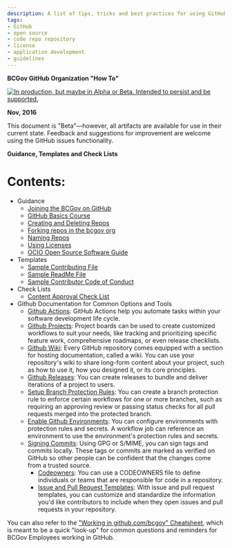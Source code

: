 ```yaml
---
description: A list of tips, tricks and best practices for using GitHub as a code repository for government projects.
tags:
- GitHub
- open source
- code repo repository
- license
- application development
- guidelines
---
```

**BCGov GitHub Organization "How To"**

<a rel="Delivery" href="https://github.com/BCDevExchange/docs/blob/master/discussion/projectstates.md"><img alt="In production, but maybe in Alpha or Beta. Intended to persist and be supported." style="border-width:0" src="https://assets.bcdevexchange.org/images/badges/delivery.svg" title="In production, but maybe in Alpha or Beta. Intended to persist and be supported." /></a>

**Nov, 2016**

This document is "Beta"&mdash;however, all artifacts are available for use in their current state. Feedback and suggestions for improvement are welcome using the GitHub issues functionality.

**Guidance, Templates and Check Lists**


# Contents: #

- Guidance
	- [Joining the BCGov on GitHub](Joining-the-BCGov-on-GitHub.md )
	- [GitHub Basics Course](https://github.com/blog/2245-are-you-new-around-here-introducing-an-on-demand-course-in-github-basics)
	- [Creating and Deleting Repos](Creating-Repos.md)
	- [Forking repos in the bcgov org](Forking-Repos.md)
	- [Naming Repos](Naming-Repos.md)
	- [Using Licenses](using-licenses.md)
	- [OCIO Open Source Software Guide](/ref-docs/96184_Open_Source_Guideline.pdf)
- Templates
	- [Sample Contributing File](SAMPLE-CONTRIBUTING.md)
	- [Sample ReadMe File](SAMPLE-README.md)
    - [Sample Contributor Code of Conduct](SAMPLE-CODE_OF_CONDUCT.md)
- Check Lists
	- [Content Approval Check List](/ref-docs/Open-Content-Assessment-Checklist.pdf)
- Github Documentation for Common Options and Tools
  - [Github Actions](https://docs.github.com/en/actions/learn-github-actions): GitHub Actions help you automate tasks within your software development life cycle.
  - [Github Projects](https://docs.github.com/en/github/managing-your-work-on-github/creating-a-project-board): Project boards can be used to create customized workflows to suit your needs, like tracking and prioritizing specific feature work, comprehensive roadmaps, or even release checklists.
  - [Github Wiki](https://docs.github.com/en/communities/documenting-your-project-with-wikis/about-wikis): Every GitHub repository comes equipped with a section for hosting documentation, called a wiki. You can use your repository's wiki to share long-form content about your project, such as how to use it, how you designed it, or its core principles.
  - [Github Releases](https://docs.github.com/en/github/administering-a-repository/managing-releases-in-a-repository): You can create releases to bundle and deliver iterations of a project to users.
  - [Setup Branch Protection Rules](https://docs.github.com/en/github/administering-a-repository/managing-a-branch-protection-rule): You can create a branch protection rule to enforce certain workflows for one or more branches, such as requiring an approving review or passing status checks for all pull requests merged into the protected branch.
  - [Enable Github Environments](https://docs.github.com/en/actions/reference/environments): You can configure environments with protection rules and secrets. A workflow job can reference an environment to use the environment's protection rules and secrets.
  - [Signing Commits](https://docs.github.com/en/github/authenticating-to-github/signing-commits): Using GPG or S/MIME, you can sign tags and commits locally. These tags or commits are marked as verified on GitHub so other people can be confident that the changes come from a trusted source.
	- [Codeowners](https://docs.github.com/en/github/creating-cloning-and-archiving-repositories/about-code-owners): You can use a CODEOWNERS file to define individuals or teams that are responsible for code in a repository.
	- [Issue and Pull Request Templates](https://docs.github.com/en/communities/using-templates-to-encourage-useful-issues-and-pull-requests/configuring-issue-templates-for-your-repository): With issue and pull request templates, you can customize and standardize the information you'd like contributors to include when they open issues and pull requests in your repository.
	
You can also refer to the ["Working in github.com/bcgov" Cheatsheet](Cheatsheet.md), which is meant to be a quick "look-up" for common questions and reminders for BCGov Employees working in GitHub.
